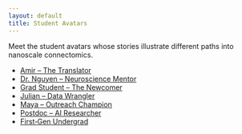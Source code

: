 ```yaml
---
layout: default
title: Student Avatars
---
```


Meet the student avatars whose stories illustrate different paths into nanoscale connectomics.

<ul>
  <li><a href="{{ '/avatars/amir' | relative_url }}">Amir – The Translator</a></li>
  <li><a href="{{ '/avatars/dr-nguyen' | relative_url }}">Dr. Nguyen – Neuroscience Mentor</a></li>
  <li><a href="{{ '/avatars/grad-student' | relative_url }}">Grad Student – The Newcomer</a></li>
  <li><a href="{{ '/avatars/julian' | relative_url }}">Julian – Data Wrangler</a></li>
  <li><a href="{{ '/avatars/maya' | relative_url }}">Maya – Outreach Champion</a></li>
  <li><a href="{{ '/avatars/postdoc-ai' | relative_url }}">Postdoc – AI Researcher</a></li>
  <li><a href="{{ '/avatars/undergrad-firstgen' | relative_url }}">First‑Gen Undergrad</a></li>
</ul>
